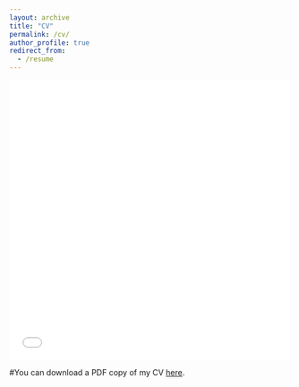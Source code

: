 ```yaml
---
layout: archive
title: "CV"
permalink: /cv/
author_profile: true
redirect_from:
  - /resume
---
```


<iframe src="/files/CV/GX_CV.pdf" width="100%" height="500" frameborder="no" border="0" marginwidth="0" marginheight="0"></iframe>

#You can download a PDF copy of my CV [here](/files/CV/GX_CV.pdf).
